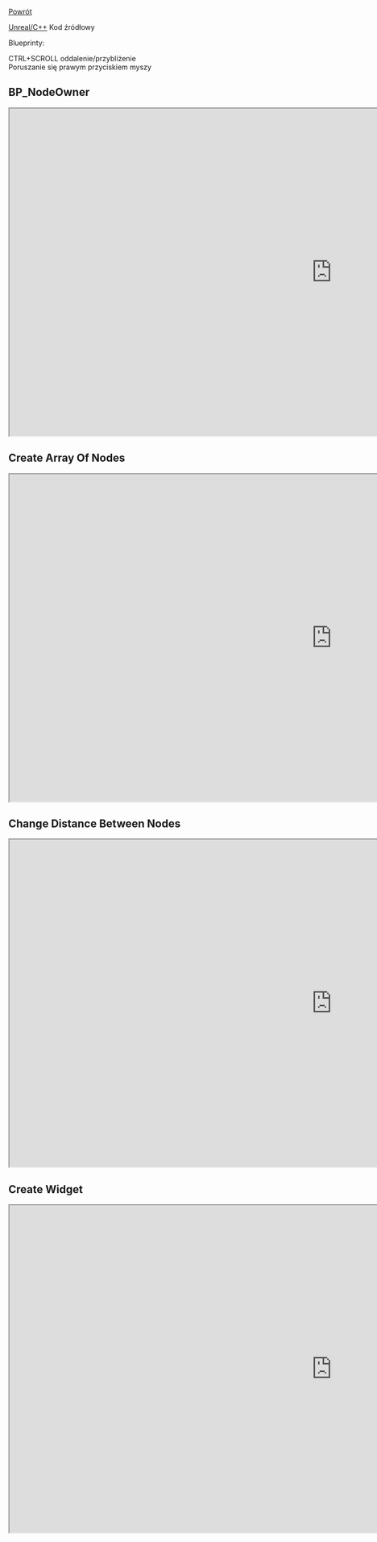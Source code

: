[Powrót](../README.md)<br />
 
[Unreal/C++](https://github.com/grzedzicki/HeatTransferUE5/tree/main/ThreadActor) Kod źródłowy
  
  
Blueprinty:

CTRL+SCROLL oddalenie/przybliżenie  
Poruszanie się prawym przyciskiem myszy  

## BP_NodeOwner
<iframe width=1280 height=650 src="https://blueprintue.com/render/f727j3wk" scrolling="no" allowfullscreen></iframe>


## Create Array Of Nodes
<iframe width=1280 height=650 src="https://blueprintue.com/render/mljc8b6x/" scrolling="no" allowfullscreen></iframe>


## Change Distance Between Nodes
<iframe width=1280 height=650 src="https://blueprintue.com/render/1kaq6yje/" scrolling="no" allowfullscreen></iframe>


## Create Widget
<iframe width=1280 height=650 src="https://blueprintue.com/render/f_foxows/" scrolling="no" allowfullscreen></iframe>
